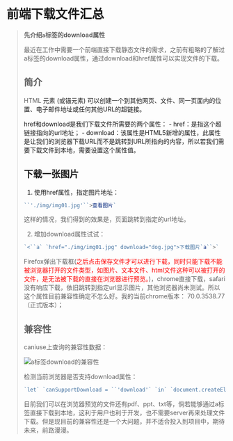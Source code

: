 # 前端下载文件汇总

> **先介绍`a`标签的download属性**
>
> 最近在工作中需要一个前端直接下载静态文件的需求，之前有粗略的了解过a标签的download属性，通过download和href属性可以实现文件的下载。
>
> ## 简介
>
> HTML <a> 元素 (或锚元素) 可以创建一个到其他网页、文件、同一页面内的位置、电子邮件地址或任何其他URL的超链接。
>
> href和download是我们下载文件所需要的两个属性：
> \- href：是指这个超链接指向的url地址；
> \- download：该属性是HTML5新增的属性，此属性是让我们的浏览器下载URL而不是跳转到URL所指向的内容，所以若我们需要下载文件到本地，需要设置这个属性值。
>
> ## 下载一张图片
>
> 1. 使用href属性，指定图片地址：
>
> ```js
> ``'./img/img01.jpg'``>查看图片`
> ```
>
> 这样的情况，我们得到的效果是，页面跳转到指定的url地址。
>
> 2. 增加download属性试试：
>
> ```js
> `<``a` `href="./img/img01.jpg" download="dog.jpg">下载图片`a``>`
> ```
>
> Firefox弹出下载框(<font color='red'>之后点击保存文件才可以进行下载，同时只能下载不能被浏览器打开的文件类型，如图片、文本文件、html文件这种可以被打开的文件，是无法被下载的直接在浏览器进行预览。</font>)，chrome直接下载，safari没有响应下载，依旧跳转到指定url显示图片，其他浏览器尚未测试。所以这个属性目前兼容性确定不怎么好。我的当前chrome版本： 70.0.3538.77（正式版本）；
>
> ## 兼容性
>
> caniuse上查询的兼容性数据：
>
> ![a标签download的兼容性](/Users/qiaoxu/Desktop/myBlog/pic/a_download.png)
>
> 检测当前浏览器是否支持download属性：
>
> ```js
> `let` `canSupportDownload = ``'download'` `in` `document.createElement(``'a'``);`
> ```
>
> 目前我们可以在浏览器预览的文件还有pdf、ppt、txt等，倘若能够通过a标签直接下载到本地，这利于用户也利于开发，也不需要server再来处理文件下载。但是现目前的兼容性还是一个大问题，并不适合投入到项目中，期待未来，前路漫漫。